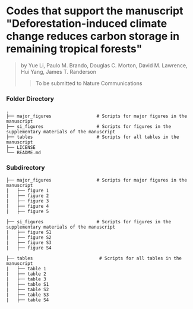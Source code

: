 # Codes that support the manuscript "Deforestation-induced climate change reduces carbon storage in remaining tropical forests"
> by Yue Li, Paulo M. Brando, Douglas C. Morton, David M. Lawrence, Hui Yang, James T. Randerson
>> To be submitted to Nature Communications

### Folder Directory
    .
    ├── major_figures                 # Scripts for major figures in the manuscript
    ├── si_figures                    # Scripts for figures in the supplementary materials of the manuscript
    ├── tables                        # Scripts for all tables in the manuscript
    ├── LICENSE
    └── README.md

### Subdirectory
    ├── major_figures                 # Scripts for major figures in the manuscript
    |   ├── figure 1
    |   ├── figure 2
    |   ├── figure 3
    |   ├── figure 4
    |   ├── figure 5
    
    ├── si_figures                    # Scripts for figures in the supplementary materials of the manuscript
    |   ├── figure S1
    |   ├── figure S2
    |   ├── figure S3
    |   ├── figure S4
    
    ├── tables                         # Scripts for all tables in the manuscript
    |   ├── table 1
    |   ├── table 2
    |   ├── table 3
    |   ├── table S1
    |   ├── table S2
    |   ├── table S3
    |   ├── table S4
